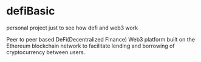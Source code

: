 # defiBasic
personal project just to see how defi and web3 work

Peer to peer based DeFi(Decentralized Finance) Web3 platform built on the Ethereum blockchain network to facilitate lending and borrowing of cryptocurrency between users.
